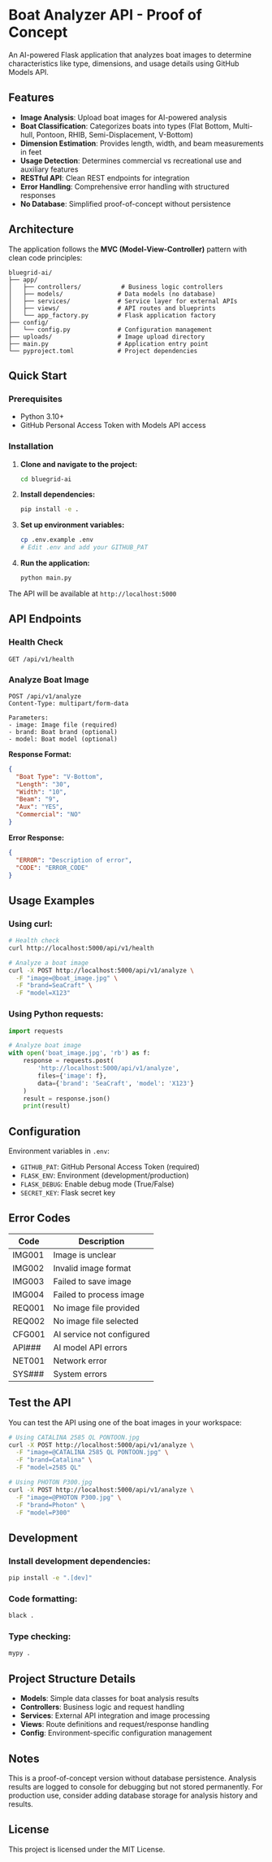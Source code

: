 # Boat Analyzer API - Proof of Concept

An AI-powered Flask application that analyzes boat images to determine characteristics like type, dimensions, and usage details using GitHub Models API.

## Features

- **Image Analysis**: Upload boat images for AI-powered analysis
- **Boat Classification**: Categorizes boats into types (Flat Bottom, Multi-hull, Pontoon, RHIB, Semi-Displacement, V-Bottom)
- **Dimension Estimation**: Provides length, width, and beam measurements in feet
- **Usage Detection**: Determines commercial vs recreational use and auxiliary features
- **RESTful API**: Clean REST endpoints for integration
- **Error Handling**: Comprehensive error handling with structured responses
- **No Database**: Simplified proof-of-concept without persistence

## Architecture

The application follows the **MVC (Model-View-Controller)** pattern with clean code principles:

```
bluegrid-ai/
├── app/
│   ├── controllers/           # Business logic controllers
│   ├── models/               # Data models (no database)
│   ├── services/             # Service layer for external APIs
│   ├── views/                # API routes and blueprints
│   └── app_factory.py        # Flask application factory
├── config/
│   └── config.py             # Configuration management
├── uploads/                  # Image upload directory
├── main.py                   # Application entry point
└── pyproject.toml            # Project dependencies
```

## Quick Start

### Prerequisites

- Python 3.10+
- GitHub Personal Access Token with Models API access

### Installation

1. **Clone and navigate to the project:**
   ```bash
   cd bluegrid-ai
   ```

2. **Install dependencies:**
   ```bash
   pip install -e .
   ```

3. **Set up environment variables:**
   ```bash
   cp .env.example .env
   # Edit .env and add your GITHUB_PAT
   ```

4. **Run the application:**
   ```bash
   python main.py
   ```

The API will be available at `http://localhost:5000`

## API Endpoints

### Health Check
```
GET /api/v1/health
```

### Analyze Boat Image
```
POST /api/v1/analyze
Content-Type: multipart/form-data

Parameters:
- image: Image file (required)
- brand: Boat brand (optional)
- model: Boat model (optional)
```

**Response Format:**
```json
{
  "Boat Type": "V-Bottom",
  "Length": "30",
  "Width": "10", 
  "Beam": "9",
  "Aux": "YES",
  "Commercial": "NO"
}
```

**Error Response:**
```json
{
  "ERROR": "Description of error",
  "CODE": "ERROR_CODE"
}
```

## Usage Examples

### Using curl:
```bash
# Health check
curl http://localhost:5000/api/v1/health

# Analyze a boat image
curl -X POST http://localhost:5000/api/v1/analyze \
  -F "image=@boat_image.jpg" \
  -F "brand=SeaCraft" \
  -F "model=X123"
```

### Using Python requests:
```python
import requests

# Analyze boat image
with open('boat_image.jpg', 'rb') as f:
    response = requests.post(
        'http://localhost:5000/api/v1/analyze',
        files={'image': f},
        data={'brand': 'SeaCraft', 'model': 'X123'}
    )
    result = response.json()
    print(result)
```

## Configuration

Environment variables in `.env`:

- `GITHUB_PAT`: GitHub Personal Access Token (required)
- `FLASK_ENV`: Environment (development/production)
- `FLASK_DEBUG`: Enable debug mode (True/False)
- `SECRET_KEY`: Flask secret key

## Error Codes

| Code | Description |
|------|-------------|
| IMG001 | Image is unclear |
| IMG002 | Invalid image format |
| IMG003 | Failed to save image |
| IMG004 | Failed to process image |
| REQ001 | No image file provided |
| REQ002 | No image file selected |
| CFG001 | AI service not configured |
| API### | AI model API errors |
| NET001 | Network error |
| SYS### | System errors |

## Test the API

You can test the API using one of the boat images in your workspace:

```bash
# Using CATALINA 2585 QL PONTOON.jpg
curl -X POST http://localhost:5000/api/v1/analyze \
  -F "image=@CATALINA 2585 QL PONTOON.jpg" \
  -F "brand=Catalina" \
  -F "model=2585 QL"

# Using PHOTON P300.jpg
curl -X POST http://localhost:5000/api/v1/analyze \
  -F "image=@PHOTON P300.jpg" \
  -F "brand=Photon" \
  -F "model=P300"
```

## Development

### Install development dependencies:
```bash
pip install -e ".[dev]"
```

### Code formatting:
```bash
black .
```

### Type checking:
```bash
mypy .
```

## Project Structure Details

- **Models**: Simple data classes for boat analysis results
- **Controllers**: Business logic and request handling  
- **Services**: External API integration and image processing
- **Views**: Route definitions and request/response handling
- **Config**: Environment-specific configuration management

## Notes

This is a proof-of-concept version without database persistence. Analysis results are logged to console for debugging but not stored permanently. For production use, consider adding database storage for analysis history and results.

## License

This project is licensed under the MIT License.

